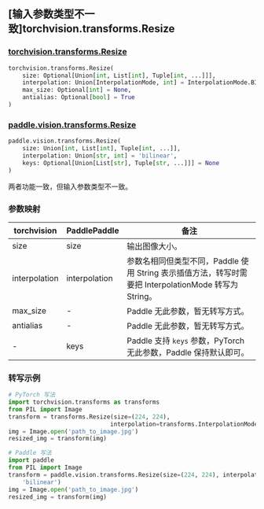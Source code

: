 ## [输入参数类型不一致]torchvision.transforms.Resize

### [torchvision.transforms.Resize](https://pytorch.org/vision/stable/generated/torchvision.transforms.Resize.html#torchvision.transforms.Resize)

```python
torchvision.transforms.Resize(
    size: Optional[Union[int, List[int], Tuple[int, ...]]],
    interpolation: Union[InterpolationMode, int] = InterpolationMode.BILINEAR,
    max_size: Optional[int] = None,
    antialias: Optional[bool] = True
)
```

### [paddle.vision.transforms.Resize](https://www.paddlepaddle.org.cn/documentation/docs/zh/develop/api/paddle/vision/transforms/Resize__upper_cn.html#resize)

```python
paddle.vision.transforms.Resize(
    size: Union[int, List[int], Tuple[int, ...]],
    interpolation: Union[str, int] = 'bilinear',
    keys: Optional[Union[List[str], Tuple[str, ...]]] = None
)
```

两者功能一致，但输入参数类型不一致。

### 参数映射

| torchvision | PaddlePaddle | 备注                                                         |
| ----------------------------- | -------------------------------- | ------------------------------------------------------------ |
| size  | size       | 输出图像大小。                       |
| interpolation  | interpolation  | 参数名相同但类型不同，Paddle 使用 String 表示插值方法，转写时需要把 InterpolationMode 转写为 String。            |
| max_size         | -                                | Paddle 无此参数，暂无转写方式。                          |
| antialias       | -                                | Paddle 无此参数，暂无转写方式。                           |
| -                             | keys  | Paddle 支持 `keys` 参数，PyTorch 无此参数，Paddle 保持默认即可。 |


### 转写示例


```python
# PyTorch 写法
import torchvision.transforms as transforms
from PIL import Image
transform = transforms.Resize(size=(224, 224),
                             interpolation=transforms.InterpolationMode.BILINEAR)
img = Image.open('path_to_image.jpg')
resized_img = transform(img)

# Paddle 写法
import paddle
from PIL import Image
transform = paddle.vision.transforms.Resize(size=(224, 224), interpolation=
    'bilinear')
img = Image.open('path_to_image.jpg')
resized_img = transform(img)

```
